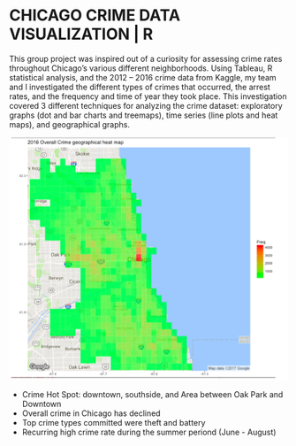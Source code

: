 # CHICAGO CRIME DATA VISUALIZATION | R
This group project was inspired out of a curiosity for assessing crime rates throughout Chicago’s various different neighborhoods. Using Tableau, R statistical analysis, and the 2012 – 2016 crime data from Kaggle, my team and I investigated the different types of crimes that occurred, the arrest rates, and the frequency and time of year they took place. This investigation covered 3 different techniques for analyzing the crime dataset: exploratory graphs (dot and bar charts and treemaps), time series (line plots and heat maps), and geographical graphs.

![False Color Geographical Heatmap- chicago crime](/geographical%20graph%20with%20false%20color%20heat%20map.png)

* Crime Hot Spot: downtown, southside, and Area between Oak Park and Downtown
* Overall crime in Chicago has declined
* Top crime types committed were theft and battery
* Recurring high crime rate during the summer periond (June - August)
